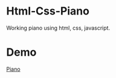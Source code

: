 # Html-Css-Piano
Working piano using html, css, javascript.

# Demo

<a href="https://www.codingstart.in/post.php?post=HTML,%20CSS,%20AND%20jQuery%20audio%20Piano">Piano</a>
